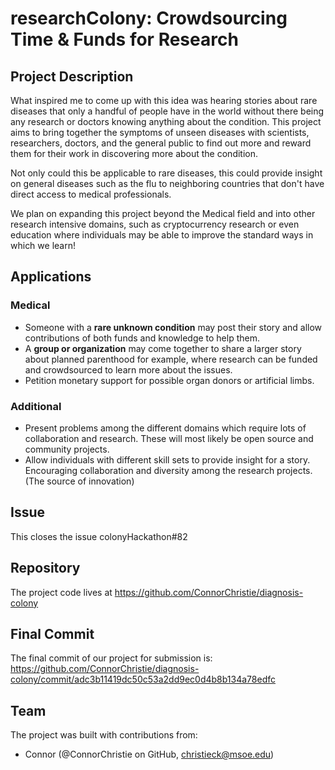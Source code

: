 # researchColony: Crowdsourcing Time & Funds for Research

## Project Description
What inspired me to come up with this idea was hearing stories about rare diseases that only a handful of people have in the world without there being any research or doctors knowing anything about the condition. This project aims to bring together the symptoms of unseen diseases with scientists, researchers, doctors, and the general public to find out more and reward them for their work in discovering more about the condition.

Not only could this be applicable to rare diseases, this could provide insight on general diseases such as the flu to neighboring countries that don't have direct access to medical professionals.

We plan on expanding this project beyond the Medical field and into other research intensive domains, such as cryptocurrency research or even education where individuals may be able to improve the standard ways in which we learn!

## Applications
### Medical
* Someone with a __rare unknown condition__ may post their story and allow contributions of both funds and knowledge to help them.
* A __group or organization__ may come together to share a larger story about planned parenthood for example, where research can be funded and crowdsourced to learn more about the issues.
* Petition monetary support for possible organ donors or artificial limbs.

### Additional
* Present problems among the different domains which require lots of collaboration and research. These will most likely be open source and community projects.
* Allow individuals with different skill sets to provide insight for a story. Encouraging collaboration and diversity among the research projects. (The source of innovation)

## Issue
This closes the issue colonyHackathon#82

## Repository

The project code lives at https://github.com/ConnorChristie/diagnosis-colony

## Final Commit
The final commit of our project for submission is:
https://github.com/ConnorChristie/diagnosis-colony/commit/adc3b11419dc50c53a2dd9ec0d4b8b134a78edfc

## Team
The project was built with contributions from:

- Connor (@ConnorChristie on GitHub, christieck@msoe.edu)
